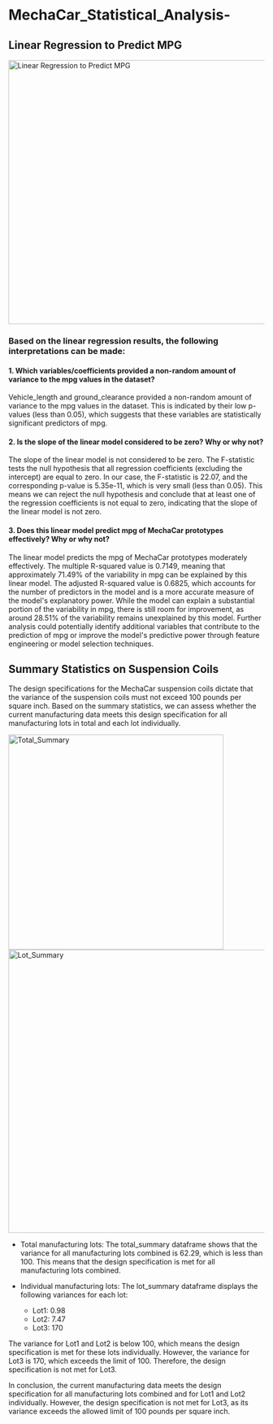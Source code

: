 # MechaCar_Statistical_Analysis-
## Linear Regression to Predict MPG
<img width="519" alt="Linear Regression to Predict MPG" src="https://user-images.githubusercontent.com/114355199/226210928-4cf4490c-469f-417e-babe-0784d47ac4c6.png">

### Based on the linear regression results, the following interpretations can be made:
#### 1. Which variables/coefficients provided a non-random amount of variance to the mpg values in the dataset?

Vehicle_length and ground_clearance provided a non-random amount of variance to the mpg values in the dataset. This is indicated by their low p-values (less than 0.05), which suggests that these variables are statistically significant predictors of mpg.

#### 2. Is the slope of the linear model considered to be zero? Why or why not?

The slope of the linear model is not considered to be zero. The F-statistic tests the null hypothesis that all regression coefficients (excluding the intercept) are equal to zero. In our case, the F-statistic is 22.07, and the corresponding p-value is 5.35e-11, which is very small (less than 0.05). This means we can reject the null hypothesis and conclude that at least one of the regression coefficients is not equal to zero, indicating that the slope of the linear model is not zero.

#### 3. Does this linear model predict mpg of MechaCar prototypes effectively? Why or why not?

The linear model predicts the mpg of MechaCar prototypes moderately effectively. The multiple R-squared value is 0.7149, meaning that approximately 71.49% of the variability in mpg can be explained by this linear model. The adjusted R-squared value is 0.6825, which accounts for the number of predictors in the model and is a more accurate measure of the model's explanatory power. While the model can explain a substantial portion of the variability in mpg, there is still room for improvement, as around 28.51% of the variability remains unexplained by this model. Further analysis could potentially identify additional variables that contribute to the prediction of mpg or improve the model's predictive power through feature engineering or model selection techniques.

## Summary Statistics on Suspension Coils

The design specifications for the MechaCar suspension coils dictate that the variance of the suspension coils must not exceed 100 pounds per square inch. Based on the summary statistics, we can assess whether the current manufacturing data meets this design specification for all manufacturing lots in total and each lot individually.

<img width="423" alt="Total_Summary" src="https://user-images.githubusercontent.com/114355199/226211997-1ec624e2-eebb-47b5-aaeb-2e4a7463008c.png">

<img width="557" alt="Lot_Summary" src="https://user-images.githubusercontent.com/114355199/226212006-7b34a811-f3ab-4856-8f3e-791c129fdf6c.png">

- Total manufacturing lots: The total_summary dataframe shows that the variance for all manufacturing lots combined is 62.29, which is less than 100. This means that the design specification is met for all manufacturing lots combined.

- Individual manufacturing lots: The lot_summary dataframe displays the following variances for each lot:

  - Lot1: 0.98
  - Lot2: 7.47
  - Lot3: 170
  
The variance for Lot1 and Lot2 is below 100, which means the design specification is met for these lots individually. However, the variance for Lot3 is 170, which exceeds the limit of 100. Therefore, the design specification is not met for Lot3.

In conclusion, the current manufacturing data meets the design specification for all manufacturing lots combined and for Lot1 and Lot2 individually. However, the design specification is not met for Lot3, as its variance exceeds the allowed limit of 100 pounds per square inch.  
